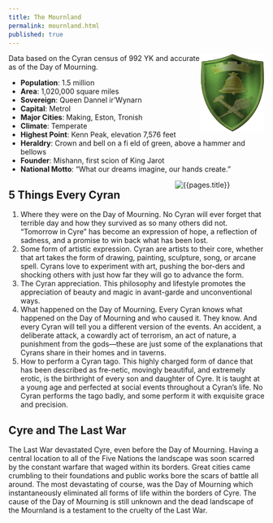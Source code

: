 ```yaml
---
title: The Mournland 
permalink: mournland.html
published: true
---
```


<img src='images/nations/Cyre.png' alt='{{pages.title}}' style="float:right; width:25%;">

Data based on the Cyran census of 992 YK and accurate as of the Day of Mourning. 

- **Population**: 1.5 million  
- **Area**: 1,020,000 square miles  
- **Sovereign**: Queen Dannel ir’Wynarn  
- **Capital**: Metrol 
- **Major Cities**: Making, Eston, Tronish  
- **Climate**: Temperate 
- **Highest Point**: Kenn Peak, elevation 7,576 feet 
- **Heraldry**: Crown and bell on a fi eld of green, above a hammer and bellows 
- **Founder**: Mishann, first scion of King Jarot 
- **National Motto**: “What our dreams imagine, our hands create.”

<img src='images/maps/nations/Cyre.jpg' alt='{{pages.title}}' style="float:right; width:35%;">

## 5 Things Every Cyran
1. Where they were on the Day of Mourning. No Cyran will ever forget that terrible day and how they survived as so many others did not. “Tomorrow in Cyre” has become an expression of hope, a reflection of sadness, and a promise to win back what has been lost. 
2. Some form of artistic expression. Cyran are artists to their core, whether that art takes the form of drawing, painting, sculpture, song, or arcane spell. Cyrans love to experiment with art, pushing the bor-ders and shocking others with just how far they will go to advance the form. 
3. The Cyran appreciation. This philosophy and lifestyle promotes the appreciation of beauty and magic in avant-garde and unconventional ways. 
4. What happened on the Day of Mourning. Every Cyran knows what happened on the Day of Mourning and who caused it. They know. And every Cyran will tell you a different version of the events. An accident, a deliberate attack, a cowardly act of terrorism, an act of nature, a punishment from the gods—these are just some of the explanations that Cyrans share in their homes and in taverns. 
5. How to perform a Cyran tago. This highly charged form of dance that has been described as fre-netic, movingly beautiful, and extremely erotic, is the birthright of every son and daughter of Cyre. It is taught at a young age and perfected at social events throughout a Cyran’s life. No Cyran performs the tago badly, and some perform it with exquisite grace and precision.

## Cyre and The Last War
The Last War devastated Cyre, even before the Day of Mourning. Having a central location to all of the Five Nations the landscape was soon scarred by the constant warfare that waged within its borders. Great cities came crumbling to their foundations and public works bore the scars of battle all around. The most devastating of course, was the Day of Mourning which instantaneously eliminated all forms of life within the borders of Cyre. The cause of the Day of Mourning is still unknown and the dead landscape of the Mournland is a testament to the cruelty of the Last War.